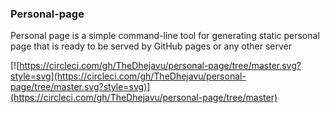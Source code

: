 ### Personal-page
Personal page is a simple command-line tool for generating static personal page that is ready to be served by GitHub pages or any other server

[![https://circleci.com/gh/TheDhejavu/personal-page/tree/master.svg?style=svg](https://circleci.com/gh/TheDhejavu/personal-page/tree/master.svg?style=svg)](https://circleci.com/gh/TheDhejavu/personal-page/tree/master)
